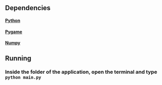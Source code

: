## Dependencies
#### [Python](https://www.python.org/downloads/)
#### [Pygame](https://www.pygame.org/download.shtml)
#### [Numpy](https://numpy.org/install/)
## Running
### Inside the folder of the application, open the terminal and type `python main.py` 
